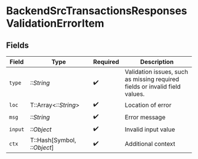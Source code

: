 # BackendSrcTransactionsResponsesValidationErrorItem


## Fields

| Field                                                                                           | Type                                                                                            | Required                                                                                        | Description                                                                                     |
| ----------------------------------------------------------------------------------------------- | ----------------------------------------------------------------------------------------------- | ----------------------------------------------------------------------------------------------- | ----------------------------------------------------------------------------------------------- |
| `type`                                                                                          | *::String*                                                                                      | :heavy_check_mark:                                                                              | Validation issues, such as missing required<br/>                    fields or invalid field values. |
| `loc`                                                                                           | T::Array<*::String*>                                                                            | :heavy_check_mark:                                                                              | Location of error                                                                               |
| `msg`                                                                                           | *::String*                                                                                      | :heavy_check_mark:                                                                              | Error message                                                                                   |
| `input`                                                                                         | *::Object*                                                                                      | :heavy_check_mark:                                                                              | Invalid input value                                                                             |
| `ctx`                                                                                           | T::Hash[Symbol, *::Object*]                                                                     | :heavy_check_mark:                                                                              | Additional context                                                                              |